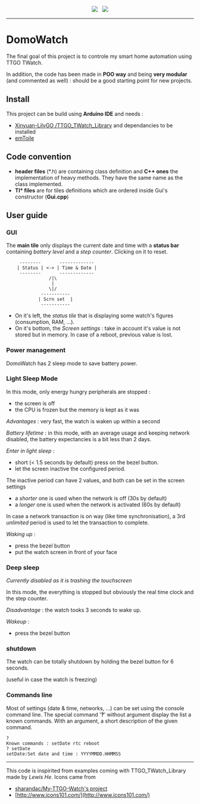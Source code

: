 <p align="center">
<img src="https://img.shields.io/github/last-commit/destroyedlolo/DomoWatch.svg?style=for-the-badge" />
&nbsp;
<img src="https://img.shields.io/github/license/destroyedlolo/DomoWatch.svg?style=for-the-badge" />
</p>
<hr/>

# DomoWatch

The final goal of this project is to controle my smart home automation using TTGO TWatch.

In addition, the code has been made in **POO way** and being **very modular** (and commented as well) : should be a good starting point for new projects.

## Install

This project can be build using **Arduino IDE** and needs :
- [Xinyuan-LilyGO /TTGO_TWatch_Library](https://github.com/Xinyuan-LilyGO/TTGO_TWatch_Library) and dependancies to be installed
- [emToile](https://github.com/destroyedlolo/emToile) 

## Code convention

  - **header files** (\*.h) are containing class definition and **C++ ones** the implementation of heavy methods. They have the same name as the class implemented.
  - **Tl\* files** are for tiles definitions which are ordered inside Gui's constructor (**Gui.cpp**)

## User guide

### GUI

The **main tile** only displays the current date and time with a **status bar** containing *battery level* and a *step counter*. Clicking on it to reset.

```
	 --------       -------------
	| Status | <-> | Time & Date |
	 --------       -------------
			    /|\
			     |
			    \|/
			 -----------
			| Scrn set  |
			 -----------
```
  - On it's left, the *status tile* that is displaying some watch's figures (consumption, RAM, ...).
  - On it's bottom, the *Screen settings* : take in account it's value is not stored but in memory. In case of a reboot, previous value is lost.

### Power management

DomoWatch has 2 sleep mode to save battery power.

### Light Sleep Mode

In this mode, only energy hungry peripherals are stopped :
  - the screen is off
  - the CPU is frozen but the memory is kept as it was

*Advantages* : very fast, the watch is waken up within a second

*Battery lifetime* : in this mode, with an average usage and keeping network disabled, the battery expectancies is a bit less than 2 days.

*Enter in light sleep* : 
  - short (< 1.5 seconds by default) press on the bezel button.
  - let the screen inactive the configured period.
 
 The inactive period can have 2 values, and both can be set in the screen settings
  - a *shorter* one is used when the network is off (30s by default)
  - a *longer* one is used when the network is activated (60s by default)

In case a network transaction is on way (like time synchronisation), a 3rd *unlimited* period is used to let the transaction to complete.

*Waking up* :
  - press the bezel button
  - put the watch screen in front of your face
 
### Deep sleep

*Currently disabled as it is trashing the touchscreen*

In this mode, the everything is stopped but obviously the real time clock and the step counter.

*Disadvantage* : the watch tooks 3 seconds to wake up.

*Wakeup* :
  - press the bezel button

### shutdown

The watch can be totally shutdown by holding the bezel button for 6 seconds.

(useful in case the watch is freezing)

### Commands line

Most of settings (date & time, networks, ...) can be set using the console command line. The special command '**?**' without argument display the list a known commands. With an argument, a short description of the given command.

	?
	Known commands : setDate rtc reboot
	? setDate
	setDate:Set date and time : YYYYMMDD.HHMMSS

---

This code is inspirited from examples coming with TTGO_TWatch_Library made by *Lewis He*.
Icons came from 
* [sharandac/My-TTGO-Watch's project](https://github.com/sharandac/My-TTGO-Watch/)
* [http://www.icons101.com/](http://www.icons101.com/)
